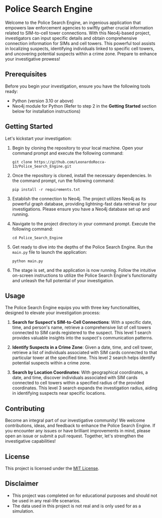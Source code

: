 # Police Search Engine

Welcome to the Police Search Engine, an ingenious application that empowers law enforcement agencies to swiftly gather crucial information related to SIM-to-cell tower connections. With this Neo4j-based project, investigators can input specific details and obtain comprehensive connection information for SIMs and cell towers. This powerful tool assists in localizing suspects, identifying individuals linked to specific cell towers, and uncovering potential suspects within a crime zone. Prepare to enhance your investigative prowess!

## Prerequisites

Before you begin your investigation, ensure you have the following tools ready:

- Python (version 3.10 or above)
- Neo4j module for Python (Refer to step 2 in the **Getting Started** section below for installation instructions)

## Getting Started

Let's kickstart your investigation:

1. Begin by cloning the repository to your local machine. Open your command prompt and execute the following command:

   ```
   git clone https://github.com/LeonardoRocca-13/Police_Search_Engine.git
   ```

2. Once the repository is cloned, install the necessary dependencies. In the command prompt, run the following command:

   ```
   pip install -r requirements.txt
   ```

3. Establish the connection to Neo4j. The project utilizes Neo4j as its powerful graph database, providing lightning-fast data retrieval for your investigations. Please ensure you have a Neo4j database set up and running.

4. Navigate to the project directory in your command prompt. Execute the following command:

   ```
   cd Police_Search_Engine
   ```

5. Get ready to dive into the depths of the Police Search Engine. Run the `main.py` file to launch the application:

   ```
   python main.py
   ```

6. The stage is set, and the application is now running. Follow the intuitive on-screen instructions to utilize the Police Search Engine's functionality and unleash the full potential of your investigation.

## Usage

The Police Search Engine equips you with three key functionalities, designed to elevate your investigation process:

1. **Search for Suspect's SIM-to-Cell Connections**: With a specific date, time, and person's name, retrieve a comprehensive list of cell towers connected to SIM cards registered to the suspect. This level 1 search provides valuable insights into the suspect's communication patterns.

2. **Identify Suspects in a Crime Zone**: Given a date, time, and cell tower, retrieve a list of individuals associated with SIM cards connected to that particular tower at the specified time. This level 2 search helps identify potential suspects within a crime zone.

3. **Search by Location Coordinates**: With geographical coordinates, a date, and time, discover individuals associated with SIM cards connected to cell towers within a specified radius of the provided coordinates. This level 3 search expands the investigation radius, aiding in identifying suspects near specific locations.

## Contributing

Become an integral part of our investigative community! We welcome contributions, ideas, and feedback to enhance the Police Search Engine. If you encounter any issues or have brilliant improvements in mind, please open an issue or submit a pull request. Together, let's strengthen the investigative capabilities!

## License

This project is licensed under the [MIT License](LICENSE).

## Disclaimer

- This project was completed on for educational purposes and should not be used in any real-life scenarios.
- The data used in this project is not real and is only used for as a simulation.
